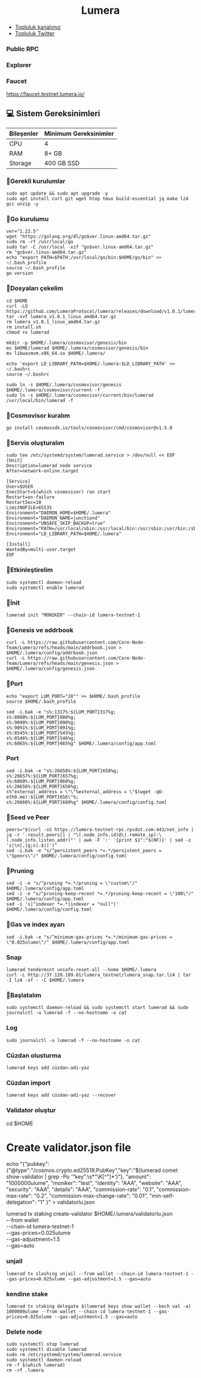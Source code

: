 <h1 align="center"> Lumera </h1>







 * [Topluluk kanalımız](https://t.me/corenodechat)<br>
 * [Topluluk Twitter](https://twitter.com/corenodeHQ)<br>


### Public RPC



### Explorer

### Faucet

https://faucet.testnet.lumera.io/

## 💻 Sistem Gereksinimleri
| Bileşenler | Minimum Gereksinimler | 
| ------------ | ------------ |
| CPU |	4|
| RAM	| 8+ GB |
| Storage	| 400 GB SSD |




### 🚧Gerekli kurulumlar
```
sudo apt update && sudo apt upgrade -y
sudo apt install curl git wget htop tmux build-essential jq make lz4 gcc unzip -y
```

### 🚧Go kurulumu
```
ver="1.22.5"
wget "https://golang.org/dl/go$ver.linux-amd64.tar.gz"
sudo rm -rf /usr/local/go
sudo tar -C /usr/local -xzf "go$ver.linux-amd64.tar.gz"
rm "go$ver.linux-amd64.tar.gz"
echo "export PATH=$PATH:/usr/local/go/bin:$HOME/go/bin" >> ~/.bash_profile
source ~/.bash_profile
go version
```
### 🚧Dosyaları çekelim
```
cd $HOME
curl -LO https://github.com/LumeraProtocol/lumera/releases/download/v1.0.1/lumera_v1.0.1_linux_amd64.tar.gz
tar -xvf lumera_v1.0.1_linux_amd64.tar.gz
rm lumera_v1.0.1_linux_amd64.tar.gz
rm install.sh
chmod +x lumerad
```
```
mkdir -p $HOME/.lumera/cosmovisor/genesis/bin
mv $HOME/lumerad $HOME/.lumera/cosmovisor/genesis/bin
mv libwasmvm.x86_64.so $HOME/.lumera/
```
```
echo 'export LD_LIBRARY_PATH=$HOME/.lumera:$LD_LIBRARY_PATH' >> ~/.bashrc
source ~/.bashrc
```
```
sudo ln -s $HOME/.lumera/cosmovisor/genesis $HOME/.lumera/cosmovisor/current -f
sudo ln -s $HOME/.lumera/cosmovisor/current/bin/lumerad /usr/local/bin/lumerad -f
```
### 🚧Cosmovisor kuralım
```
go install cosmossdk.io/tools/cosmovisor/cmd/cosmovisor@v1.5.0
```
### 🚧Servis oluşturalım
```
sudo tee /etc/systemd/system/lumerad.service > /dev/null << EOF
[Unit]
Description=lumerad node service
After=network-online.target

[Service]
User=$USER
ExecStart=$(which cosmovisor) run start
Restart=on-failure
RestartSec=10
LimitNOFILE=65535
Environment="DAEMON_HOME=$HOME/.lumera"
Environment="DAEMON_NAME=junctiond"
Environment="UNSAFE_SKIP_BACKUP=true"
Environment="PATH=/usr/local/sbin:/usr/local/bin:/usr/sbin:/usr/bin:/sbin:/bin:/usr/games:/usr/local/games:/snap/bin:$HOME/.lumera/cosmovisor/current/bin"
Environment="LD_LIBRARY_PATH=$HOME/.lumera"

[Install]
WantedBy=multi-user.target
EOF
```
### 🚧Etkinleştirelim
```
sudo systemctl daemon-reload
sudo systemctl enable lumerad
```
### 🚧İnit
```
lumerad init "MONIKER" --chain-id lumera-testnet-1
```
### 🚧Genesis ve addrbook
```
curl -L https://raw.githubusercontent.com/Core-Node-Team/Lumera/refs/heads/main/addrbook.json > $HOME/.lumera/config/addrbook.json
curl -L https://raw.githubusercontent.com/Core-Node-Team/Lumera/refs/heads/main/genesis.json > $HOME/.lumera/config/genesis.json
```
### 🚧Port
```
echo "export LUM_PORT="28"" >> $HOME/.bash_profile
source $HOME/.bash_profile
```
```
sed -i.bak -e "s%:1317%:${LUM_PORT}317%g;
s%:8080%:${LUM_PORT}080%g;
s%:9090%:${LUM_PORT}090%g;
s%:9091%:${LUM_PORT}091%g;
s%:8545%:${LUM_PORT}545%g;
s%:8546%:${LUM_PORT}546%g;
s%:6065%:${LUM_PORT}065%g" $HOME/.lumera/config/app.toml
```
### Port
```
sed -i.bak -e "s%:26658%:${LUM_PORT}658%g;
s%:26657%:${LUM_PORT}657%g;
s%:6060%:${LUM_PORT}060%g;
s%:26656%:${LUM_PORT}656%g;
s%^external_address = \"\"%external_address = \"$(wget -qO- eth0.me):${LUM_PORT}656\"%;
s%:26660%:${LUM_PORT}660%g" $HOME/.lumera/config/config.toml
```
### 🚧Seed ve Peer
```
peers="$(curl -sS https://lumera-testnet-rpc.rpcdot.com:443/net_info | jq -r '.result.peers[] | "\(.node_info.id)@\(.remote_ip):\(.node_info.listen_addr)"' | awk -F ':' '{print $1":"$(NF)}' | sed -z 's|\n|,|g;s|.$||')"
sed -i.bak -e "s/^persistent_peers *=.*/persistent_peers = \"$peers\"/" $HOME/.lumera/config/config.toml

```

### 🚧Pruning
```
sed -i -e "s/^pruning *=.*/pruning = \"custom\"/" $HOME/.lumera/config/app.toml
sed -i -e "s/^pruning-keep-recent *=.*/pruning-keep-recent = \"100\"/" $HOME/.lumera/config/app.toml
sed -i 's|^indexer *=.*|indexer = "null"|' $HOME/.lumera/config/config.toml
```
### 🚧Gas ve index ayarı
```
sed -i.bak -e "s/^minimum-gas-prices *=.*/minimum-gas-prices = \"0.025ulume\"/" $HOME/.lumera/config/app.toml
```
### Snap 
```
lumerad tendermint unsafe-reset-all --home $HOME/.lumera
curl -L http://37.120.189.81/lumera_testnet/lumera_snap.tar.lz4 | tar -I lz4 -xf - -C $HOME/.lumera
```
### 🚧Başlatalım
```
sudo systemctl daemon-reload && sudo systemctl start lumerad && sudo journalctl -u lumerad -f --no-hostname -o cat
```
### Log
```
sudo journalctl -u lumerad -f --no-hostname -o cat
```
### Cüzdan olusturma
```
lumerad keys add cüzdan-adi-yaz
```
### Cüzdan import
```
lumerad keys add cüzdan-adi-yaz --recover
```
### Validator oluştur

cd $HOME
# Create validator.json file
echo "{\"pubkey\":{\"@type\":\"/cosmos.crypto.ed25519.PubKey\",\"key\":\"$(lumerad comet show-validator | grep -Po '\"key\":\s*\"\K[^"]*')\"},
    \"amount\": \"1000000ulume\",
    \"moniker\": \"test\",
    \"identity\": \"AAA\",
    \"website\": \"AAA\",
    \"security\": \"AAA\",
    \"details\": \"AAA\",
    \"commission-rate\": \"0.1\",
    \"commission-max-rate\": \"0.2\",
    \"commission-max-change-rate\": \"0.01\",
    \"min-self-delegation\": \"1\"
}" > validatorlu.json



lumerad tx staking create-validator $HOME/.lumera/validatorlu.json \
--from wallet \
--chain-id lumera-testnet-1 \
--gas-prices=0.025ulume \
--gas-adjustment=1.5 \
--gas=auto 


### unjail
```
lumerad tx slashing unjail --from wallet --chain-id lumera-testnet-1 --gas-prices=0.025ulume --gas-adjustment=1.5 --gas=auto
```
### kendine stake
```
lumerad tx staking delegate $(lumerad keys show wallet --bech val -a) 1000000ulume --from wallet --chain-id lumera-testnet-1 --gas-prices=0.025ulume --gas-adjustment=1.5 --gas=auto
```

### Delete node
```
sudo systemctl stop lumerad
sudo systemctl disable lumerad
sudo rm /etc/systemd/system/lumerad.service
sudo systemctl daemon-reload
rm -f $(which lumerad)
rm -rf .lumera
```





